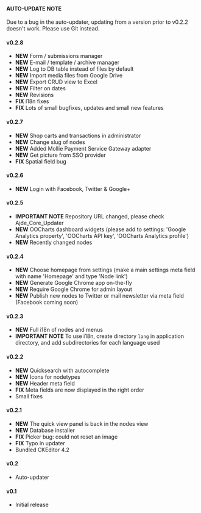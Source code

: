#### AUTO-UPDATE NOTE ####
Due to a bug in the auto-updater, updating from a version prior to v0.2.2 doesn't work. Please use Git instead.


#### v0.2.8

 - **NEW** Form / submissions manager
 - **NEW** E-mail / template / archive manager
 - **NEW** Log to DB table instead of files by default
 - **NEW** Import media files from Google Drive
 - **NEW** Export CRUD view to Excel
 - **NEW** Filter on dates
 - **NEW** Revisions
 - **FIX** I18n fixes
 - **FIX** Lots of small bugfixes, updates and small new features


#### v0.2.7

 - **NEW** Shop carts and transactions in administrator
 - **NEW** Change slug of nodes
 - **NEW** Added Mollie Payment Service Gateway adapter
 - **NEW** Get picture from SSO provider
 - **FIX** Spatial field bug


#### v0.2.6

 - **NEW** Login with Facebook, Twitter & Google+


#### v0.2.5

 - **IMPORTANT NOTE** Repository URL changed, please check Ajde_Core_Updater
 - **NEW** OOCharts dashboard widgets (please add to settings: 'Google Analytics property', 'OOCharts API key', 'OOCharts Analytics profile')
 - **NEW** Recently changed nodes


#### v0.2.4

 - **NEW** Choose homepage from settings (make a main settings meta field with name 'Homepage' and type 'Node link')
 - **NEW** Generate Google Chrome app on-the-fly
 - **NEW** Require Google Chrome for admin layout
 - **NEW** Publish new nodes to Twitter or mail newsletter via meta field (Facebook coming soon)



#### v0.2.3

 - **NEW** Full i18n of nodes and menus
 - **IMPORTANT NOTE** To use i18n, create directory `lang` in application directory, and add subdirectories for each language used



#### v0.2.2

 - **NEW** Quicksearch with autocomplete
 - **NEW** Icons for nodetypes
 - **NEW** Header meta field
 - **FIX** Meta fields are now displayed in the right order
 - Small fixes



#### v0.2.1

 - **NEW** The quick view panel is back in the nodes view
 - **NEW** Database installer
 - **FIX** Picker bug: could not reset an image
 - **FIX** Typo in updater
 - Bundled CKEditor 4.2



#### v0.2

 - Auto-updater



#### v0.1

 - Initial release